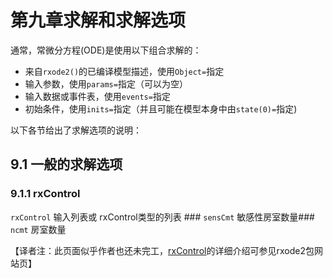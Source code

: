 # 第九章求解和求解选项

通常，常微分方程(ODE)是使用以下组合求解的：

- 来自`rxode2()`的已编译模型描述，使用`Object=`指定
- 输入参数，使用`params=`指定（可以为空）
- 输入数据或事件表，使用`events=`指定
- 初始条件，使用`inits=`指定（并且可能在模型本身中由`state(0)=`指定)

以下各节给出了求解选项的说明：

## 9.1 一般的求解选项

### 9.1.1 rxControl

`rxControl` 输入列表或 rxControl类型的列表 ### `sensCmt` 敏感性房室数量### `ncmt` 房室数量

【译者注：此页面似乎作者也还未完工，[rxControl](https://nlmixr2.github.io/rxode2/reference/rxSolve.html)的详细介绍可参见rxode2包网站页】

